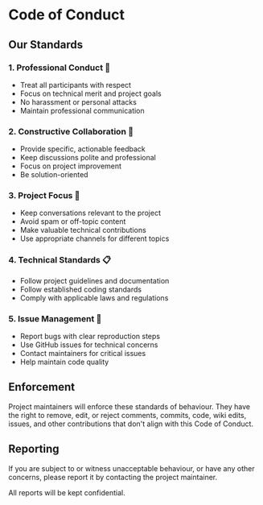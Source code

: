 # Code of Conduct

## Our Standards

### 1. Professional Conduct 👥

- Treat all participants with respect
- Focus on technical merit and project goals
- No harassment or personal attacks
- Maintain professional communication

### 2. Constructive Collaboration 💬

- Provide specific, actionable feedback
- Keep discussions polite and professional
- Focus on project improvement
- Be solution-oriented

### 3. Project Focus 🎯

- Keep conversations relevant to the project
- Avoid spam or off-topic content
- Make valuable technical contributions
- Use appropriate channels for different topics

### 4. Technical Standards 📋

- Follow project guidelines and documentation
- Follow established coding standards
- Comply with applicable laws and regulations

### 5. Issue Management 🚨

- Report bugs with clear reproduction steps
- Use GitHub issues for technical concerns
- Contact maintainers for critical issues
- Help maintain code quality

## Enforcement

Project maintainers will enforce these standards of behaviour. They have the right to remove, edit, or reject comments, commits, code, wiki edits, issues, and other contributions that don't align with this Code of Conduct.

## Reporting

If you are subject to or witness unacceptable behaviour, or have any other concerns, please report it by contacting the project maintainer.

All reports will be kept confidential.
